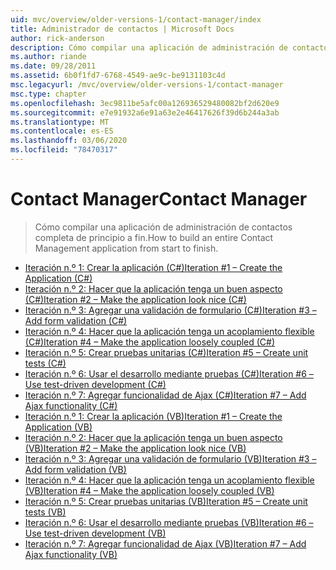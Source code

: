 ```yaml
---
uid: mvc/overview/older-versions-1/contact-manager/index
title: Administrador de contactos | Microsoft Docs
author: rick-anderson
description: Cómo compilar una aplicación de administración de contactos completa de principio a fin.
ms.author: riande
ms.date: 09/28/2011
ms.assetid: 6b0f1fd7-6768-4549-ae9c-be9131103c4d
msc.legacyurl: /mvc/overview/older-versions-1/contact-manager
msc.type: chapter
ms.openlocfilehash: 3ec9811be5afc00a126936529480082bf2d620e9
ms.sourcegitcommit: e7e91932a6e91a63e2e46417626f39d6b244a3ab
ms.translationtype: MT
ms.contentlocale: es-ES
ms.lasthandoff: 03/06/2020
ms.locfileid: "78470317"
---
```

# <a name="contact-manager"></a><span data-ttu-id="0801b-103">Contact Manager</span><span class="sxs-lookup"><span data-stu-id="0801b-103">Contact Manager</span></span>

> <span data-ttu-id="0801b-104">Cómo compilar una aplicación de administración de contactos completa de principio a fin.</span><span class="sxs-lookup"><span data-stu-id="0801b-104">How to build an entire Contact Management application from start to finish.</span></span>

- [<span data-ttu-id="0801b-105">Iteración n.º 1: Crear la aplicación (C#)</span><span class="sxs-lookup"><span data-stu-id="0801b-105">Iteration #1 – Create the Application (C#)</span></span>](iteration-1-create-the-application-cs.md)
- [<span data-ttu-id="0801b-106">Iteración n.º 2: Hacer que la aplicación tenga un buen aspecto (C#)</span><span class="sxs-lookup"><span data-stu-id="0801b-106">Iteration #2 – Make the application look nice (C#)</span></span>](iteration-2-make-the-application-look-nice-cs.md)
- [<span data-ttu-id="0801b-107">Iteración n.º 3: Agregar una validación de formulario (C#)</span><span class="sxs-lookup"><span data-stu-id="0801b-107">Iteration #3 – Add form validation (C#)</span></span>](iteration-3-add-form-validation-cs.md)
- [<span data-ttu-id="0801b-108">Iteración n.º 4: Hacer que la aplicación tenga un acoplamiento flexible (C#)</span><span class="sxs-lookup"><span data-stu-id="0801b-108">Iteration #4 – Make the application loosely coupled (C#)</span></span>](iteration-4-make-the-application-loosely-coupled-cs.md)
- [<span data-ttu-id="0801b-109">Iteración n.º 5: Crear pruebas unitarias (C#)</span><span class="sxs-lookup"><span data-stu-id="0801b-109">Iteration #5 – Create unit tests (C#)</span></span>](iteration-5-create-unit-tests-cs.md)
- [<span data-ttu-id="0801b-110">Iteración n.º 6: Usar el desarrollo mediante pruebas (C#)</span><span class="sxs-lookup"><span data-stu-id="0801b-110">Iteration #6 – Use test-driven development (C#)</span></span>](iteration-6-use-test-driven-development-cs.md)
- [<span data-ttu-id="0801b-111">Iteración n.º 7: Agregar funcionalidad de Ajax (C#)</span><span class="sxs-lookup"><span data-stu-id="0801b-111">Iteration #7 – Add Ajax functionality (C#)</span></span>](iteration-7-add-ajax-functionality-cs.md)
- [<span data-ttu-id="0801b-112">Iteración n.º 1: Crear la aplicación (VB)</span><span class="sxs-lookup"><span data-stu-id="0801b-112">Iteration #1 – Create the Application (VB)</span></span>](iteration-1-create-the-application-vb.md)
- [<span data-ttu-id="0801b-113">Iteración n.º 2: Hacer que la aplicación tenga un buen aspecto (VB)</span><span class="sxs-lookup"><span data-stu-id="0801b-113">Iteration #2 – Make the application look nice (VB)</span></span>](iteration-2-make-the-application-look-nice-vb.md)
- [<span data-ttu-id="0801b-114">Iteración n.º 3: Agregar una validación de formulario (VB)</span><span class="sxs-lookup"><span data-stu-id="0801b-114">Iteration #3 – Add form validation (VB)</span></span>](iteration-3-add-form-validation-vb.md)
- [<span data-ttu-id="0801b-115">Iteración n.º 4: Hacer que la aplicación tenga un acoplamiento flexible (VB)</span><span class="sxs-lookup"><span data-stu-id="0801b-115">Iteration #4 – Make the application loosely coupled (VB)</span></span>](iteration-4-make-the-application-loosely-coupled-vb.md)
- [<span data-ttu-id="0801b-116">Iteración n.º 5: Crear pruebas unitarias (VB)</span><span class="sxs-lookup"><span data-stu-id="0801b-116">Iteration #5 – Create unit tests (VB)</span></span>](iteration-5-create-unit-tests-vb.md)
- [<span data-ttu-id="0801b-117">Iteración n.º 6: Usar el desarrollo mediante pruebas (VB)</span><span class="sxs-lookup"><span data-stu-id="0801b-117">Iteration #6 – Use test-driven development (VB)</span></span>](iteration-6-use-test-driven-development-vb.md)
- [<span data-ttu-id="0801b-118">Iteración n.º 7: Agregar funcionalidad de Ajax (VB)</span><span class="sxs-lookup"><span data-stu-id="0801b-118">Iteration #7 – Add Ajax functionality (VB)</span></span>](iteration-7-add-ajax-functionality-vb.md)
